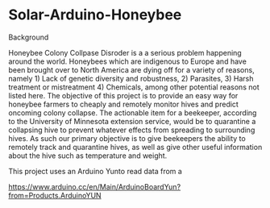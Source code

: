 # Solar-Arduino-Honeybee

Background

Honeybee Colony Collpase Disroder is a a serious problem happening around the world. Honeybees which are indigenous to Europe and have been brought over to North America are dying off for a variety of reasons, namely 1) Lack of genetic diversity and robustness, 2) Parasites, 3) Harsh treatment or mistreatment 4) Chemicals, among other potential reasons not listed here. The objective of this project is to provide an easy way for honeybee farmers to cheaply and remotely monitor hives and predict oncoming colony collapse. The actionable item for a beekeeper, according to the University of Minnesota extension service, would be to quarantine a collapsing hive to prevent whatever effects from spreading to surrounding hives. As such our primary objective is to give beekeepers the ability to remotely track and quarantine hives, as well as give other useful information about the hive such as temperature and weight.

This project uses an Arduino Yunto read data from a

https://www.arduino.cc/en/Main/ArduinoBoardYun?from=Products.ArduinoYUN
